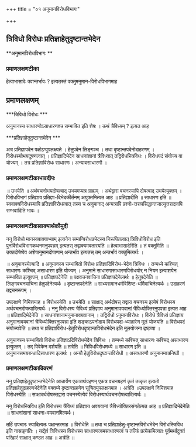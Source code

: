 +++
title = "०१ अनुमानविरोधविभागः"

+++


## त्रिविधो विरोधः प्रतिज्ञाहेतुदृष्टान्तभेदेन

**अनुमानविरोधविभागः **

### **प्रमाणलक्षणटीका**

हेत्वाभासादेः क्वान्तर्भावः ? इत्यतस्तं वक्तुमनुमान-विरोधविभागमाह

## प्रमाणलक्षणम्

***त्रिविधो विरोधः ***

अनुमानस्य साधारणोऽसाधारणश्च सम्भावित इति शेषः । कथं त्रैविध्यम् ? इत्यत आह

***प्रतिज्ञाहेतुदृष्टान्तभेदेन ***

अत्र प्रतिज्ञापदेन पक्षोऽप्युपलक्ष्यते । हेतुपदेन लिङ्गञ्च । तथा दृष्टान्तपदेनोदाहरणम् । विरोधस्योभयदूषणत्वात् । प्रतिज्ञादिभेदेन साधनांशानां त्रैविध्यात् तद्विरोधस्त्रिविधः । विरोधपदं संयोज्य वा योज्यम् । तत्र प्रतिज्ञाविरोधः साधारणः। अन्यावसाधारणौ ।

### **प्रमाणलक्षणटीकाभावदीपः**

॥ उभयेति ॥ अर्थवचनोभयदोषत्वाद् उभयमप्यत्र ग्राह्यम् । अर्थद्वारा वचनस्यापि दोषत्वाद् उभयेत्युक्तम् । विरोधविभागं प्रतिज्ञाय प्रतिज्ञा-दिभेदकीर्तनम् अयुक्तमित्यत आह ॥ प्रतिज्ञादीति ॥ साधारण इति ॥ स्ववाक्यविरोधस्यापि प्रतिज्ञाविरोधत्वात् तस्य च अनुमानाद् अन्यत्रापि प्रश्नो-त्तरापसिद्धान्तजात्युत्तरादावपि सम्भवादिति भावः ।

### **प्रमाणलक्षणटीकावाक्यार्थकौमुदी**

ननु विरोधो मानस्ववाक्याभ्याम् इत्यनेन सम्यग्विरोधप्रभेदस्य निरूपितत्वात् त्रिविधोविरोध इति पुनर्विरोधविभागकथनमनुपपन्नम् इत्यतस् तद्वाक्यमवतारयति ॥ हेत्वाभासादेरिति ॥ तं वक्तुमिति ॥ उक्तदोषेष्वेव अशेषानुमानदोषाणाम् अन्तर्भाव इत्यतस् तम् अन्तर्भावं वक्तुमित्यर्थः ।

॥ अनुमानस्येत्यादि ॥ अनुमानस्य सम्भावितो विरोधः प्रतिज्ञादिविरोध-भेदेन त्रिविधः । तन्मध्ये कश्चित् साधारणः कश्चिद् असाधारण इति योज्यम् । अनुमाने साधारणासाधारणविरोधयोर् न नियम इत्याशयेन सम्भावित इत्युक्तम् ॥ प्रतिज्ञापदेनेति ॥ पक्षवचनवाचिना प्रतिज्ञापदेनेत्यर्थः ॥ हेतुपदेनेति ॥ लिङ्गवचनवाचिना हेतुपदेनेत्यर्थः ॥ दृष्टान्तपदेनेति ॥ साध्यसमानधर्मविशिष्ट-धर्मिवाचिनेत्यर्थः । उदाहरणं तद्वचनरूपम् ।

उपलक्षणे निमित्तमाह ॥ विरोधस्येति ॥ उभयेति ॥ साक्षाद् अर्थदोषस् तद्वारा वचनस्य इत्येवं विरोधस्य अर्थवचनदोषत्वादित्यर्थः । ननु विरोधस्य
त्रैविध्यं प्रतिज्ञाय अनुमानावयवानां त्रैविध्योक्तिरनुपपन्ना इत्यत आह ॥ प्रतिज्ञादिभेदेनेति ॥ साधनांशानामनुमानावयवानाम् । तद्विरोधो ऽनुमानविरोधः । विरोधे त्रैविध्यं प्रतिज्ञाय अनुमानावयवानां त्रैविध्योक्तिरनुपपन्ना इति शङ्काऽपनोदाय विरोधपदा-ध्याहारेण मूलं योजयति ॥ विरोधपदं संयोज्यवेति ॥ तथा च प्रतिज्ञाविरोध-हेतुविरोधदृष्टान्तविरोधभेदेन इति मूलयोजना द्रष्टव्या ।

अनुमानस्य सम्भावितो विरोधः प्रतिज्ञाऽदिविरोधभेदेन त्रिविधः । तन्मध्ये कश्चित् साधारणः कश्चिद् असाधारण इत्युक्तम् । तद् विवेकेन दर्शयति ॥ तत्रेति ॥ त्रिविधविरोधमध्ये ॥ साधारण इति ॥ अनुमानसमयबन्धादिसाधारण इत्यर्थः । अन्यौ हेतुविरोधदृष्टान्तविरोधौ । असाधारणौ अनुमानमात्रनिष्ठौ ।

### **प्रमाणलक्षणटीकाविवरणं**

ननु प्रतिज्ञाहेतुदृष्टान्तभेदेनेति आचार्येण एकत्रार्थग्रहणम् एकत्र वचनग्रहणं कृतं तत्कृत इत्यतो प्रतिज्ञाहेतूदाहरणभेदेनेति वक्तव्ये दृष्टान्त्ग्रहणेन सूचितमुपलक्षणमाह । अत्रेति ॥उपलक्षणे निमित्तमाह विरोधस्येति ॥ साक्षादर्थदोषस्तद्वारा वचनस्येत्येवं विरोधस्यार्थवचनदोषत्वादित्यर्थः ।

ननु विरोधस्त्रिविध इति विरोधस्य त्रैविध्यं प्रतिज्ञाय अवयवानां त्रैविध्योक्तिरसंगतेत्यत आह ॥ प्रतिज्ञादिभेदेनेति ॥ साधनांशानां साधना-वयवानमित्यर्थः।

तर्हि उपचारः स्यादित्यतः पक्षान्तरमाह ॥ विरोधेति ॥ तथा च प्रतिज्ञाहेतु-दृष्टान्तविरोधभेदेन विरोधस्त्रिविध इति नासङ्गतिः । यद्येवं त्रिविधस्य विरोधस्य साधारणत्वमसाधारणत्वं च तत्किं प्रत्येकमित्यतः पूर्वमर्थादुक्तं परिहारं साक्षात् कण्ठत आह ॥ अत्रेति ॥

